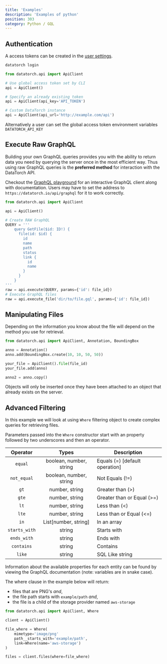 ```yaml
---
title: 'Examples'
description: 'Examples of python'
position: 303
category: Python / GQL
---
```


## Authentication

A access tokens can be created in the [user
settings](https://datatorch.io/settings/access-tokens).

```bash
datatorch login
```

```python
from datatorch.api import ApiClient

# Use global access token set by CLI
api = ApiClient()

# Specify an already existing token
api = ApiClient(api_key='API_TOKEN')

# Custom DataTorch instance
api = ApiClient(api_url='http://example.com/api')
```

Alternatively a user can set the global access token environment variables
`DATATORCH_API_KEY`

## Execute Raw GraphQL

Building your own GraphQL queries provides you with the ability to return data
you need by querying the server once in the most efficient way. Thus using raw
GraphQL queries is the **preferred method** for interaction with the DataTorch
API.

Checkout the [GraphQL playground](https://datatorch.io/api/graphql) for an
interactive GraphQL client along with documentation. Users may have to set the
address to `https://datatorch.io/api/graphql` for it to work correctly.

```python
from datatorch.api import ApiClient

api = ApiClient()

# Create RAW GraphQL
QUERY = '''
    query GetFile($id: ID!) {
      file(id: $id) {
        id
        name
        path
        status
        link {
          id
          name
        }
      }
    }
'''
raw = api.execute(QUERY, params={'id': file_id})
# Execute GraphQL files
raw = api.execute_file('dir/to/file.gql', params={'id': file_id})
```

## Manipulating Files

Depending on the information you know about the file will depend on the method
you use for retrieval.

```python
from datatorch.api import ApiClient, Annotation, BoundingBox

anno = Annotation()
anno.add(BoundingBox.create(10, 10, 50, 50))

your_file = ApiClient().file(file_id)
your_file.add(anno)

anno2 = anno.copy()
```

Objects will only be inserted once they have been attached to an object that
already exists on the server.

## Advanced Filtering

In this example we will look at using `Where` filtering object to create complex
queries for retrieving files.

Parameters passed into the `Where` constructor start with an property followed
by two underscores and then an operator.

|   Operator    |          Types          | Description                    |
| :-----------: | :---------------------: | ------------------------------ |
|    `equal`    | boolean, number, string | Equals (=) [default operation] |
|  `not_equal`  | boolean, number, string | Not Equals (!=)                |
|     `gt`      |     number, string      | Greater than (>)               |
|     `gte`     |     number, string      | Greater than or Equal (>=)     |
|     `lt`      |     number, string      | Less than (<)                  |
|     `lte`     |     number, string      | Less than or Equal (<=)        |
|     `in`      |  List[number, string]   | In an array                    |
| `starts_with` |         string          | Starts with                    |
|  `ends_with`  |         string          | Ends with                      |
|  `contains`   |         string          | Contains                       |
|    `like`     |         string          | SQL Like string                |

Information about the available
properties for each entity can be found by viewing the GraphQL documentation
(note: variables are in snake case).

The where clause in the example below will return:

- files that are PNG's _and_,
- the file path starts with `example/path` _and_,
- the file is a child of the storage provider named `aws-storage`

```python
from datatorch.api import ApiClient, Where

client = ApiClient()

file_where = Where(
    mimetype='image/png'
    path__starts_with='example/path',
    link=Where(name='aws-storage')
)

files = client.files(where=file_where)
```
